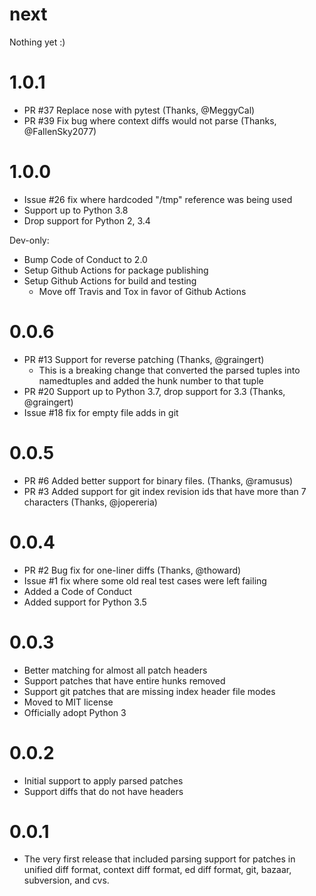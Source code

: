 # next

Nothing yet :)

# 1.0.1

- PR #37 Replace nose with pytest (Thanks, @MeggyCal)
- PR #39 Fix bug where context diffs would not parse (Thanks, @FallenSky2077)

# 1.0.0

- Issue #26 fix where hardcoded "/tmp" reference was being used
- Support up to Python 3.8
- Drop support for Python 2, 3.4

Dev-only:

- Bump Code of Conduct to 2.0
- Setup Github Actions for package publishing
- Setup Github Actions for build and testing
  - Move off Travis and Tox in favor of Github Actions

# 0.0.6

- PR #13 Support for reverse patching (Thanks, @graingert)
  - This is a breaking change that converted the parsed tuples into namedtuples
    and added the hunk number to that tuple
- PR #20 Support up to Python 3.7, drop support for 3.3 (Thanks, @graingert)
- Issue #18 fix for empty file adds in git

# 0.0.5

- PR #6 Added better support for binary files. (Thanks, @ramusus)
- PR #3 Added support for git index revision ids that have more than 7
  characters (Thanks, @jopereria)

# 0.0.4

- PR #2 Bug fix for one-liner diffs (Thanks, @thoward)
- Issue #1 fix where some old real test cases were left failing
- Added a Code of Conduct
- Added support for Python 3.5

# 0.0.3

- Better matching for almost all patch headers
- Support patches that have entire hunks removed
- Support git patches that are missing index header file modes
- Moved to MIT license
- Officially adopt Python 3

# 0.0.2

- Initial support to apply parsed patches
- Support diffs that do not have headers

# 0.0.1

- The very first release that included parsing support for patches in unified
  diff format, context diff format, ed diff format, git, bazaar, subversion, and
  cvs.

